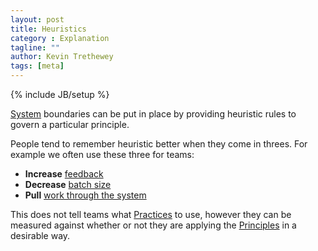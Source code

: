 ```yaml
---
layout: post
title: Heuristics
category : Explanation
tagline: ""
author: Kevin Trethewey
tags: [meta]
---
```

{% include JB/setup %}

[System](/faq/WhatIsASystem) boundaries can be put in place by providing heuristic rules to govern a particular principle.

People tend to remember heuristic better when they come in threes. For example we often use these three for teams:

* **Increase** [feedback](/value/feedback)
* **Decrease** [batch size](/principle/batchsize) 
* **Pull** [work through the system](/principle/pullworkthroughthesystem)

This does not tell teams what [Practices](/practices.html) to use, however they can be measured against whether or not they are applying the [Principles](/principles.html) in a desirable way.
